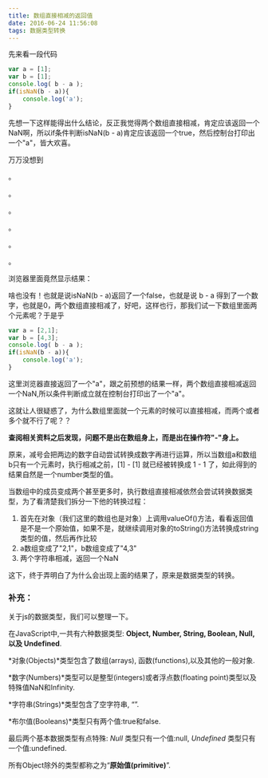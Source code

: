 ```yaml
---
title: 数组直接相减的返回值
date: 2016-06-24 11:56:08
tags: 数据类型转换
---
```

先来看一段代码

```js
var a = [1];
var b = [1];
console.log( b - a );
if(isNaN(b - a)){
	console.log('a');
}
```
先想一下这样能得出什么结论，反正我觉得两个数组直接相减，肯定应该返回一个NaN啊，所以if条件判断isNaN(b - a)肯定应该返回一个true，然后控制台打印出一个"a"，皆大欢喜。

万万没想到
<!-- more -->
。

。

。

。

。

。

浏览器里面竟然显示结果：` `

啥也没有！也就是说isNaN(b - a)返回了一个false，也就是说 b - a 得到了一个数字，也就是0，两个数组直接相减了，好吧，这样也行，那我们试一下数组里面两个元素呢？于是乎

```js
var a = [2,1];
var b = [4,3];
console.log( b - a );
if(isNaN(b - a)){
	console.log('a');
}
```

这里浏览器直接返回了一个"a"，跟之前预想的结果一样，两个数组直接相减返回一个NaN,所以条件判断成立就在控制台打印出了一个"a"。

这就让人很疑惑了，为什么数组里面就一个元素的时候可以直接相减，而两个或者多个就不行了呢？？

**查阅相关资料之后发现，问题不是出在数组身上，而是出在操作符"-"身上。**

原来，减号会把两边的数字自动尝试转换成数字再进行运算，所以当数组a和数组b只有一个元素时，执行相减之前，[1] - [1] 就已经被转换成 1 - 1 了，如此得到的结果自然是一个number类型的值。

当数组中的成员变成两个甚至更多时，执行数组直接相减依然会尝试转换数据类型，为了看清楚我们拆分一下他的转换过程：

1. 首先在对象（我们这里的数组也是对象）上调用valueOf()方法，看看返回值是不是一个原始值，如果不是，就继续调用对象的toString()方法转换成string类型的值，然后再作比较
2. a数组变成了"2,1"，b数组变成了"4,3"
3. 两个字符串相减，返回一个NaN

这下，终于弄明白了为什么会出现上面的结果了，原来是数据类型的转换。

### 补充：
关于js的数据类型，我们可以整理一下。

在JavaScript中,一共有六种数据类型: **Object, Number, String, Boolean, Null, 以及 Undefined**.

*对象(Objects)*类型包含了数组(arrays), 函数(functions),以及其他的一般对象.

*数字(Numbers)*类型可以是整型(integers)或者浮点数(floating point)类型以及特殊值NaN和Infinity. 

*字符串(Strings)*类型包含了空字符串, “”. 

*布尔值(Booleans)*类型只有两个值:true和false.

最后两个基本数据类型有点特殊: *Null* 类型只有一个值:null, *Undefined* 类型只有一个值:undefined.

所有Object除外的类型都称之为“**原始值(primitive)**”.


